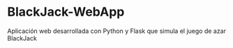 # BlackJack-WebApp
Aplicación web desarrollada con Python y Flask que simula el juego de azar BlackJack
